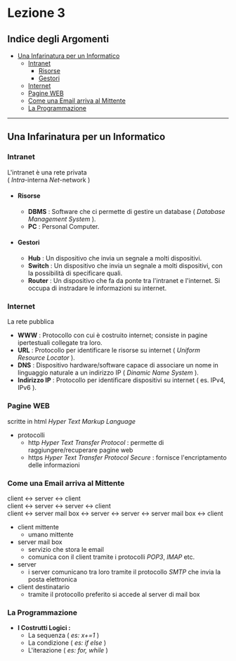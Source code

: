 # Lezione 3

## Indice degli Argomenti

- [Una Infarinatura per un Informatico](#una-infarinatura-per-un-informatico)
  - [Intranet](#intranet)
    - [Risorse](#risorse)
    - [Gestori](#gestori)
  - [Internet](#internet)
  - [Pagine WEB](#pagine-web)
  - [Come una Email arriva al Mittente](#come-una-email-arriva-al-mittente)
  - [La Programmazione](#la-programmazione)

---

## Una Infarinatura per un Informatico

### Intranet

L'intranet è una rete privata<br>
( _Intra_-interna _Net_-network )

- #### Risorse

  - **DBMS** : Software che ci permette di gestire un database ( _Database Management System_ ).
  - **PC** : Personal Computer.

- #### Gestori

  - **Hub** : Un dispositivo che invia un segnale a molti dispositivi.
  - **Switch** : Un dispositivo che invia un segnale a molti dispositivi, con la possibilità di specificare quali.
  - **Router** : Un dispositivo che fa da ponte tra l'intranet e l'internet. Si occupa di instradare le informazioni su internet.

### Internet

La rete pubblica

- **WWW** : Protocollo con cui è costruito internet; consiste in pagine ipertestuali collegate tra loro.
- **URL** : Protocollo per identificare le risorse su internet ( _Uniform Resource Locator_ ).
- **DNS** : Dispositivo hardware/software capace di associare un nome in linguaggio naturale a un indirizzo IP ( _Dinamic Name System_ ).
- **Indirizzo IP** : Protocollo per identificare dispositivi su internet ( es. IPv4, IPv6 ).

### Pagine WEB

scritte in html _Hyper Text Markup Language_

- protocolli
  - http _Hyper Text Transfer Protocol_ : permette di raggiungere/recuperare pagine web
  - https _Hyper Text Transfer Protocol Secure_ : fornisce l'encriptamento delle informazioni

### Come una Email arriva al Mittente

client <-> server <-> client <br>
client <-> server <-> server <-> client <br>
client <-> server mail box <-> server <-> server <-> server mail box <-> client <br>

- client mittente
  - umano mittente
- server mail box
  - servizio che stora le email
  - comunica con il client tramite i protocolli _POP3_, _IMAP_ etc.
- server
  - i server comunicano tra loro tramite il protocollo _SMTP_ che invia la posta elettronica
- client destinatario
  - tramite il protocollo preferito si accede al server di mail box

### La Programmazione

- **I Costrutti Logici :**
  - La sequenza ( _es: x+=1_ )
  - La condizione ( _es: if else_ )
  - L'iterazione ( _es: for, while_ )
